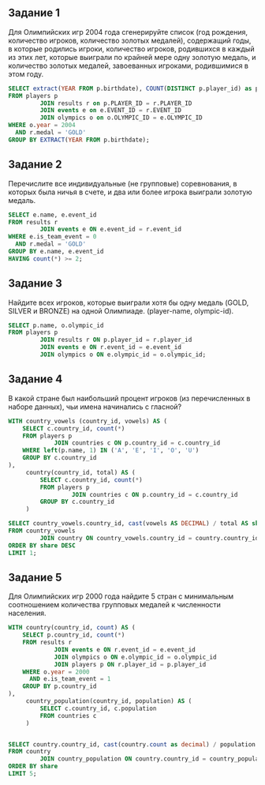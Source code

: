 ## Задание 1

Для Олимпийских игр 2004 года сгенерируйте список (год рождения, количество игроков,
количество золотых медалей), содержащий годы, в которые родились игроки, количество игроков, 
родившихся в каждый из этих лет, которые выиграли по крайней мере одну золотую медаль, и количество золотых медалей, завоеванных игроками, родившимися в этом году.

```sql
SELECT extract(YEAR FROM p.birthdate), COUNT(DISTINCT p.player_id) as players, COUNT(*) as medals
FROM players p
         JOIN results r on p.PLAYER_ID = r.PLAYER_ID
         JOIN events e on e.EVENT_ID = r.EVENT_ID
         JOIN olympics o on o.OLYMPIC_ID = e.OLYMPIC_ID
WHERE o.year = 2004
  AND r.medal = 'GOLD'
GROUP BY EXTRACT(YEAR FROM p.birthdate);
```

## Задание 2

Перечислите все индивидуальные (не групповые) соревнования, в которых была ничья в счете, и два или более игрока выиграли золотую медаль.

```sql
SELECT e.name, e.event_id
FROM results r
         JOIN events e ON e.event_id = r.event_id
WHERE e.is_team_event = 0
  AND r.medal = 'GOLD'
GROUP BY e.name, e.event_id
HAVING count(*) >= 2;
```

## Задание 3

Найдите всех игроков, которые выиграли хотя бы одну медаль (GOLD, SILVER и BRONZE) на одной Олимпиаде. (player-name, olympic-id).

```sql
SELECT p.name, o.olympic_id
FROM players p
         JOIN results r ON p.player_id = r.player_id
         JOIN events e ON r.event_id = e.event_id
         JOIN olympics o ON e.olympic_id = o.olympic_id;
```

## Задание 4

В какой стране был наибольший процент игроков (из перечисленных в наборе данных), чьи имена начинались с гласной?

```sql
WITH country_vowels (country_id, vowels) AS (
    SELECT c.country_id, count(*)
    FROM players p
             JOIN countries c ON p.country_id = c.country_id
    WHERE left(p.name, 1) IN ('A', 'E', 'I', 'O', 'U')
    GROUP BY c.country_id
),
     country(country_id, total) AS (
         SELECT c.country_id, count(*)
         FROM players p
                  JOIN countries c ON p.country_id = c.country_id
         GROUP BY c.country_id
     )

SELECT country_vowels.country_id, cast(vowels AS DECIMAL) / total AS share
FROM country_vowels
         JOIN country ON country_vowels.country_id = country.country_id
ORDER BY share DESC
LIMIT 1;
```

## Задание 5

Для Олимпийских игр 2000 года найдите 5 стран с минимальным соотношением количества групповых медалей к численности населения.

```sql
WITH country(country_id, count) AS (
    SELECT p.country_id, count(*)
    FROM results r
             JOIN events e ON r.event_id = e.event_id
             JOIN olympics o ON e.olympic_id = o.olympic_id
             JOIN players p ON r.player_id = p.player_id
    WHERE o.year = 2000
      AND e.is_team_event = 1
    GROUP BY p.country_id
),
     country_population(country_id, population) AS (
         SELECT c.country_id, c.population
         FROM countries c
     )


SELECT country.country_id, cast(country.count as decimal) / population AS share
FROM country
         JOIN country_population ON country.country_id = country_population.country_id
ORDER BY share
LIMIT 5;
```

